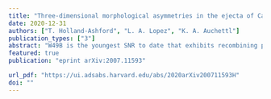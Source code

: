 ```yaml
---                                                                                                                                                                                            
title: "Three-dimensional morphological asymmetries in the ejecta of Cassiopeia A using a component separation method in X-rays"                                      
date: 2020-12-31                                                                                                                                                   
authors: ["T. Holland-Ashford", "L. A. Lopez", "K. A. Auchettl"]                                                                                                         
publication_types: ["3"]                                                                                                                                                                       
abstract: "W49B is the youngest SNR to date that exhibits recombining plasma. The two prevailing theories of this overionization are rapid cooling via adiabatic expansion or through thermal conduction with an adjacent cooler medium. To constrain the origin of the recombining plasma in W49B, we perform a spatially-resolved spectroscopic study of deep XMM-Newton data across 46 regions. We adopt a 3-component model (with one ISM and two ejecta components), and we find that recombining plasma is present throughout the entire SNR, with increasing overionization from east to west. The latter result is consistent with previous studies, and we attribute the overionization in the west to adiabatic expansion. However, our findings contrast these prior works as we find evidence of overionization in the east as well. As the SNR is interacting with molecular material there, we investigate the plausibility of thermal conduction as the origin of the rapid cooling. We show that based on the estimated timescales, it is possible that small-scale thermal conduction through evaporation of clumpy, dense clouds with a scale of 0.1-1.0 pc can explain the observed overionization in the east."
featured: true                                                                                                                                                                                 
publication: "eprint arXiv:2007.11593"

url_pdf: "https://ui.adsabs.harvard.edu/abs/2020arXiv200711593H"                                                                                                                               
doi: ""                                                                                                                                                                         
---    
```

